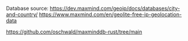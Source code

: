 


Database source:
https://dev.maxmind.com/geoip/docs/databases/city-and-country/
https://www.maxmind.com/en/geolite-free-ip-geolocation-data


https://github.com/oschwald/maxminddb-rust/tree/main
